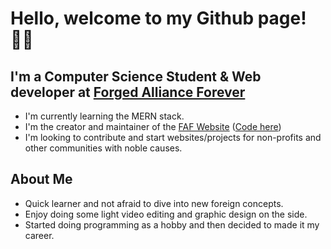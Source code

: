 # Hello, welcome to my Github page! 🏳️‍🌈
## I'm a Computer Science Student & Web developer at [Forged Alliance Forever](https://github.com/FAForever)
- I'm currently learning the MERN stack.
- I'm the creator and maintainer of the [FAF Website](https://www.faforever.com/) ([Code here](https://github.com/FAForever/website))
- I'm looking to contribute and start websites/projects for non-profits and other communities with noble causes.

## About Me
- Quick learner and not afraid to dive into new foreign concepts. 
- Enjoy doing some light video editing and graphic design on the side.
- Started doing programming as a hobby and then decided to made it my career.




    

    
<!---
FemboyJavi/FemboyJavi is a ✨ special ✨ repository because its `README.md` (this file) appears on your GitHub profile.
You can click the Preview link to take a look at your changes.
--->
